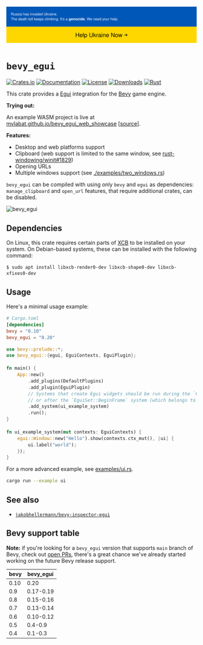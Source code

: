 [![Stand With Ukraine](https://raw.githubusercontent.com/vshymanskyy/StandWithUkraine/main/banner2-direct.svg)](https://stand-with-ukraine.pp.ua)

# `bevy_egui`

[![Crates.io](https://img.shields.io/crates/v/bevy_egui.svg)](https://crates.io/crates/bevy_egui)
[![Documentation](https://docs.rs/bevy_egui/badge.svg)](https://docs.rs/bevy_egui)
[![License](https://img.shields.io/badge/license-MIT-blue.svg)](https://github.com/bevyengine/bevy/blob/master/LICENSE)
[![Downloads](https://img.shields.io/crates/d/bevy_egui.svg)](https://crates.io/crates/bevy_egui)
[![Rust](https://github.com/mvlabat/bevy_egui/workflows/CI/badge.svg)](https://github.com/mvlabat/bevy_egui/actions)

This crate provides a [Egui](https://github.com/emilk/egui) integration for the [Bevy](https://github.com/bevyengine/bevy) game engine.

**Trying out:**

An example WASM project is live at [mvlabat.github.io/bevy_egui_web_showcase](https://mvlabat.github.io/bevy_egui_web_showcase/index.html) [[source](https://github.com/mvlabat/bevy_egui_web_showcase)].

**Features:**
- Desktop and web platforms support
- Clipboard (web support is limited to the same window, see [rust-windowing/winit#1829](https://github.com/rust-windowing/winit/issues/1829))
- Opening URLs
- Multiple windows support (see [./examples/two_windows.rs](https://github.com/mvlabat/bevy_egui/blob/v0.20.1/examples/two_windows.rs))

`bevy_egui` can be compiled with using only `bevy` and `egui` as dependencies: `manage_clipboard` and `open_url` features,
that require additional crates, can be disabled.

![bevy_egui](bevy_egui.png)

## Dependencies

On Linux, this crate requires certain parts of [XCB](https://xcb.freedesktop.org/) to be installed on your system. On Debian-based systems, these can be installed with the following command:

```
$ sudo apt install libxcb-render0-dev libxcb-shape0-dev libxcb-xfixes0-dev
```

## Usage

Here's a minimal usage example:
```toml
# Cargo.toml
[dependencies]
bevy = "0.10"
bevy_egui = "0.20"
```

```rust
use bevy::prelude::*;
use bevy_egui::{egui, EguiContexts, EguiPlugin};

fn main() {
    App::new()
        .add_plugins(DefaultPlugins)
        .add_plugin(EguiPlugin)
        // Systems that create Egui widgets should be run during the `CoreSet::Update` set,
        // or after the `EguiSet::BeginFrame` system (which belongs to the `CoreSet::PreUpdate` set).
        .add_system(ui_example_system)
        .run();
}

fn ui_example_system(mut contexts: EguiContexts) {
    egui::Window::new("Hello").show(contexts.ctx_mut(), |ui| {
        ui.label("world");
    });
}

```

For a more advanced example, see [examples/ui.rs](https://github.com/mvlabat/bevy_egui/blob/v0.20.1/examples/ui.rs).

```bash
cargo run --example ui
```

## See also

- [`jakobhellermann/bevy-inspector-egui`](https://github.com/jakobhellermann/bevy-inspector-egui)

## Bevy support table

**Note:** if you're looking for a `bevy_egui` version that supports `main` branch of Bevy, check out [open PRs](https://github.com/mvlabat/bevy_egui/pulls), there's a great chance we've already started working on the future Bevy release support.

| bevy | bevy_egui |
|------|-----------|
| 0.10 | 0.20      |
| 0.9  | 0.17-0.19 |
| 0.8  | 0.15-0.16 |
| 0.7  | 0.13-0.14 |
| 0.6  | 0.10-0.12 |
| 0.5  | 0.4-0.9   |
| 0.4  | 0.1-0.3   |
